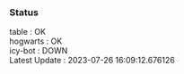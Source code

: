 ### Status


table : OK  
hogwarts : OK  
icy-bot : DOWN  
Latest Update : 2023-07-26 16:09:12.676126
